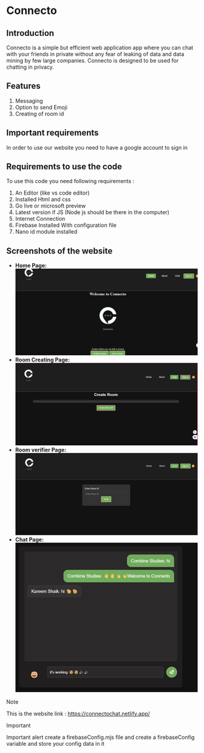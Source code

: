 # Connecto

## Introduction

Connecto is a simple but efficient web application app where you can chat with your friends in private without any fear of leaking of data and data mining by few large companies. Connecto is designed to be used for chatting in privacy.

## Features

<ol>
<li>Messaging</li>
<li>Option to send Emoji</li>
<li>Creating of room id </li>
</ol>

## Important requirements

In order to use our website you need to have a google account to sign in

## Requirements to use the code

To use this code you need following requirements :

<ol>
<li>An Editor (like vs code editor)</li>
<li>Installed Html and css </li>
<li>Go live or microsoft preview </li>
<li>Latest version if JS (Node js should be there in the computer)</li>
<li>Internet Connection</li>
<li>Firebase Installed With configuration file </li>
<li>Nano id module installed </li>
</ol>

## Screenshots of the website

<ul>
<li><b>Home Page: </b><img src="./output/home-page.jpg" alt="homepage"></li>
<li><b>Room Creating Page: </b><img src="./output/room-id-creating-page.jpg" alt="room-creatingPage"></li>
<li><b>Room verifier Page: </b><img src="./output/room-verifey-page.png" alt="roomVerifier"></li>
<li><b>Chat Page: </b>
  <img src="./output/chat-page.jpg" alt="Chat page"></li>
</ul>

> [!Note]
> This is the website link : https://connectochat.netlify.app/

> [!IMPORTANT]  
> Important alert create a firebaseConfig.mjs file and create a firebaseConfig variable and store your config data in it
